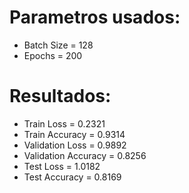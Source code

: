Parametros usados:
==================
* Batch Size = 128
* Epochs = 200

Resultados:
==========
* Train Loss          = 0.2321
* Train Accuracy      = 0.9314
* Validation Loss     = 0.9892
* Validation Accuracy = 0.8256
* Test Loss           = 1.0182
* Test Accuracy       = 0.8169
